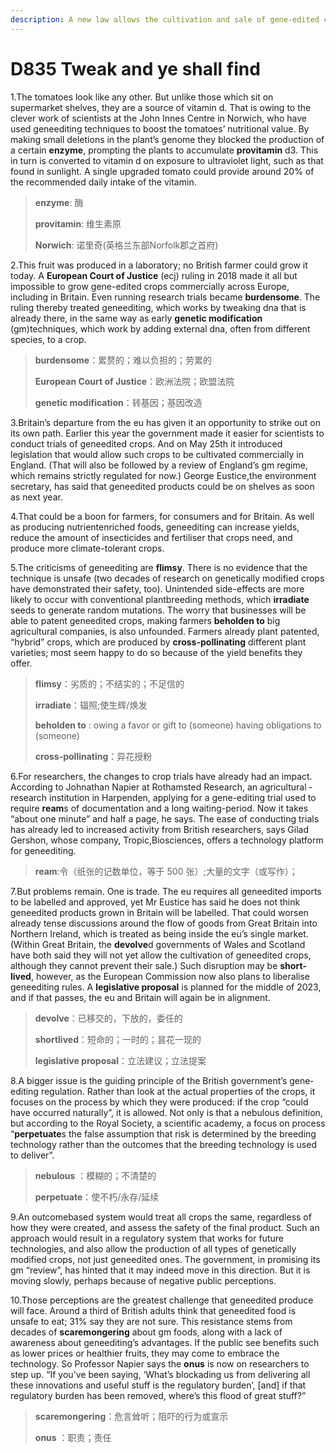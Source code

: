 ```yaml
---
description: A new law allows the cultivation and sale of gene-edited crops. Good
---
```


# D835 Tweak and ye shall find
1.The tomatoes look like any other. But unlike those which sit on supermarket shelves, they are a source of vitamin d. That is owing to the clever work of scientists at the John Innes Centre in Norwich, who have used gene­editing techniques to boost the tomatoes’ nutritional value. By making small deletions in the plant’s genome they blocked the production of a certain **enzyme**, prompting the plants to accumulate **provitamin** d3. This in turn is converted to vitamin d on exposure to ultraviolet light, such as that found in sunlight. A single upgraded tomato could provide around 20% of the recommended daily intake of the vitamin.

> **enzyme**: 酶
 > 
> **provitamin**: 维生素原
 > 
> **Norwich**: 诺里奇(英格兰东部Norfolk郡之首府)
 > 

2.This fruit was produced in a laboratory; no British farmer could grow it today. A **European Court of Justice** (ecj) ruling in 2018 made it all but impossible to grow gene­-edited crops commercially across Europe, including in Britain. Even running research trials became **burdensome**. The ruling thereby treated gene­editing, which works by tweaking dna that is already there, in the same way as early **genetic modification** (gm)techniques, which work by adding external dna, often from different species, to a crop.

> **burdensome**：累赘的；难以负担的；劳累的
 > 
> **European Court of Justice**：欧洲法院；欧盟法院
 > 
> **genetic modification**：转基因；基因改造
 > 

3.Britain’s departure from the eu has given it an opportunity to strike out on its own path. Earlier this year the government made it easier for scientists to conduct trials of gene­edited crops. And on May 25th it introduced legislation that would allow such crops to be cultivated commercially in England. (That will also be followed by a review of England’s gm regime, which remains strictly regulated for now.) George Eustice,the environment secretary, has said that gene­edited products could be on shelves as soon as next year.

4.That could be a boon for farmers, for consumers and for Britain. As well as producing nutrient­enriched foods, geneediting can increase yields, reduce the amount of insecticides and fertiliser that crops need, and produce more climate-­tolerant crops.

5.The criticisms of gene­editing are **flimsy**. There is no evidence that the technique is unsafe (two decades of research on genetically modified crops have demonstrated their safety, too). Unintended side-effects are more likely to occur with conventional plant­breeding methods, which **irradiate** seeds to generate random mutations. The worry that businesses will be able to patent gene­edited crops, making farmers **beholden to** big agricultural companies, is also unfounded. Farmers already plant patented, “hybrid” crops, which are produced by **cross-­pollinating** different plant varieties; most seem happy to do so because of the yield benefits they offer.

> **flimsy**：劣质的；不结实的；不足信的
 > 
> **irradiate**：辐照;使生辉/焕发
 > 
> **beholden to** : owing a favor or gift to (someone) having obligations to (someone)
 > 
> **cross-­pollinating**：异花授粉
 > 

6.For researchers, the changes to crop trials have already had an impact. According to Johnathan Napier at Rothamsted Research, an agricultural ­research institution in Harpenden, applying for a gene-editing trial used to require **ream**s of documentation and a long waiting-­period. Now it takes “about one minute” and half a page, he says. The ease of conducting trials has already led to increased activity from British researchers, says Gilad Gershon, whose company, Tropic,Biosciences, offers a technology platform for gene­editing.

> **ream**:令（纸张的记数单位，等于 500 张）;大量的文字（或写作）；
 > 

7.But problems remain. One is trade. The eu requires all gene­edited imports to be labelled and approved, yet Mr Eustice has said he does not think gene­edited products grown in Britain will be labelled. That could worsen already tense discussions around the flow of goods from Great Britain into Northern Ireland, which is treated as being inside the eu’s single market. (Within Great Britain, the **devolve**d governments of Wales and Scotland have both said they will not yet allow the cultivation of gene­edited crops, although they cannot prevent their sale.) Such disruption may be **short­lived**, however, as the European Commission now also plans to liberalise gene­editing rules. A **legislative proposal** is planned for the middle of 2023, and if that passes, the eu and Britain will again be in alignment.

> **devolve**：已移交的，下放的，委任的
 > 
> **short­lived**：短命的；一时的；昙花一现的
 > 
> **legislative proposal**：立法建议；立法提案
 > 

8.A bigger issue is the guiding principle of the British government’s gene­editing regulation. Rather than look at the actual properties of the crops, it focuses on the process by which they were produced: if the crop “could have occurred naturally”, it is allowed. Not only is that a nebulous definition, but according to the Royal Society, a scientific academy, a focus on process “**perpetuate**s the false assumption that risk is determined by the breeding technology rather than the outcomes that the breeding technology is used to deliver”.

> **nebulous** ：模糊的；不清楚的
 > 
> **perpetuate**：使不朽/永存/延续
 > 

9.An outcome­based system would treat all crops the same, regardless of how they were created, and assess the safety of the final product. Such an approach would result in a regulatory system that works for future technologies, and also allow the production of all types of genetically modified crops, not just gene­edited ones. The government, in promising its gm “review”, has hinted that it may indeed move in this direction. But it is moving slowly, perhaps because of negative public perceptions.

10.Those perceptions are the greatest challenge that gene­edited produce will face. Around a third of British adults think that gene­edited food is unsafe to eat; 31% say they are not sure. This resistance stems from decades of **scaremongering** about gm foods, along with a lack of awareness about gene­editing’s advantages. If the public see benefits such as lower prices or healthier fruits, they may come to embrace the technology. So Professor Napier says the **onus** is now on researchers to step up. “If you’ve been saying, ‘What’s blockading us from delivering all these innovations and useful stuff is the regulatory burden’, [and] if that regulatory burden has been removed, where’s this flood of great stuff?”

> **scaremongering**：危言耸听；阻吓的行为或宣示
 > 
> **onus** ：职责；责任
 > 

